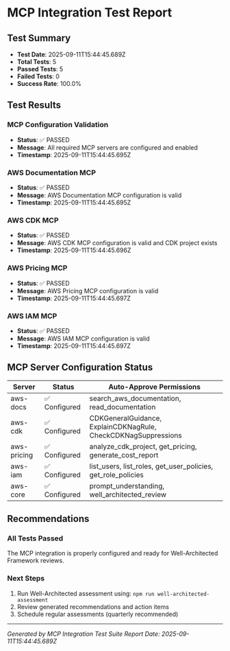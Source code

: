 # MCP Integration Test Report

## Test Summary

- **Test Date**: 2025-09-11T15:44:45.689Z
- **Total Tests**: 5
- **Passed Tests**: 5
- **Failed Tests**: 0
- **Success Rate**: 100.0%

## Test Results


### MCP Configuration Validation

- **Status**: ✅ PASSED
- **Message**: All required MCP servers are configured and enabled
- **Timestamp**: 2025-09-11T15:44:45.695Z


### AWS Documentation MCP

- **Status**: ✅ PASSED
- **Message**: AWS Documentation MCP configuration is valid
- **Timestamp**: 2025-09-11T15:44:45.695Z


### AWS CDK MCP

- **Status**: ✅ PASSED
- **Message**: AWS CDK MCP configuration is valid and CDK project exists
- **Timestamp**: 2025-09-11T15:44:45.696Z


### AWS Pricing MCP

- **Status**: ✅ PASSED
- **Message**: AWS Pricing MCP configuration is valid
- **Timestamp**: 2025-09-11T15:44:45.697Z


### AWS IAM MCP

- **Status**: ✅ PASSED
- **Message**: AWS IAM MCP configuration is valid
- **Timestamp**: 2025-09-11T15:44:45.697Z


## MCP Server Configuration Status

| Server | Status | Auto-Approve Permissions |
|--------|--------|-------------------------|
| aws-docs | ✅ Configured | search_aws_documentation, read_documentation |
| aws-cdk | ✅ Configured | CDKGeneralGuidance, ExplainCDKNagRule, CheckCDKNagSuppressions |
| aws-pricing | ✅ Configured | analyze_cdk_project, get_pricing, generate_cost_report |
| aws-iam | ✅ Configured | list_users, list_roles, get_user_policies, get_role_policies |
| aws-core | ✅ Configured | prompt_understanding, well_architected_review |

## Recommendations


### All Tests Passed
The MCP integration is properly configured and ready for Well-Architected Framework reviews.

### Next Steps
1. Run Well-Architected assessment using: `npm run well-architected-assessment`
2. Review generated recommendations and action items
3. Schedule regular assessments (quarterly recommended)


---

*Generated by MCP Integration Test Suite*
*Report Date: 2025-09-11T15:44:45.689Z*
